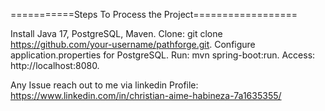 ===========Steps To Process the Project==================

Install Java 17, PostgreSQL, Maven.
Clone: git clone https://github.com/your-username/pathforge.git.
Configure application.properties for PostgreSQL.
Run: mvn spring-boot:run.
Access: http://localhost:8080.

Any Issue reach out to me via linkedin Profile: https://www.linkedin.com/in/christian-aime-habineza-7a1635355/
